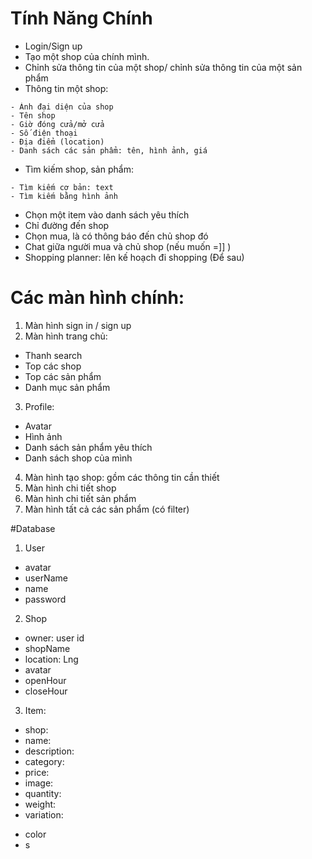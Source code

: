 # Tính Năng Chính 
- Login/Sign up
- Tạo một shop của chính mình.
- Chỉnh sửa thông tin của một shop/ chỉnh sửa thông tin của một sản phẩm
- Thông tin một shop:
```
- Ảnh đại diện của shop
- Tên shop 
- Giờ đóng cửa/mở cửa
- Số điện thoại
- Địa điểm (location)
- Danh sách các sản phẩm: tên, hình ảnh, giá
```
- Tìm kiếm shop, sản phẩm:
```
- Tìm kiếm cơ bản: text
- Tìm kiếm bằng hình ảnh
```
- Chọn một item vào danh sách yêu thích 
- Chỉ đường đến shop
- Chọn mua, là có thông báo đến chủ shop đó
- Chat giữa người mua và chủ shop (nếu muốn =]] )
- Shopping planner: lên kế hoạch đi shopping (Để sau)
# Các màn hình chính:
1. Màn hình sign in / sign up
2. Màn hình trang chủ:
- Thanh search 
- Top các shop
- Top các sản phẩm
- Danh mục sản phẩm 
3. Profile: 
- Avatar
- Hình ảnh
- Danh sách sản phẩm yêu thích 
- Danh sách shop của mình
4. Màn hình tạo shop: gồm các thông tin cần thiết 
5. Màn hình chi tiết shop
6. Màn hình chi tiết sản phẩm 
7. Màn hình tất cả các sản phẩm (có filter)

#Database 
1. User 
- avatar
- userName 
- name 
- password
2. Shop
- owner: user id
- shopName
- location: Lng
- avatar
- openHour
- closeHour
3. Item:
- shop:
- name:
- description:
- category:
- price:
- image:
 - quantity:
 - weight:
 - variation:
  
  + color 
  + s

